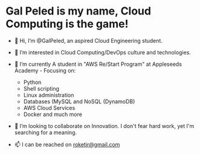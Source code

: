 # Gal Peled is my name, Cloud Computing is the game!
- 👋 Hi, I’m @GalPeled, an aspired Cloud Engineering student.
- 👀 I’m interested in Cloud Computing/DevOps culture and technologies.
- 🌱 I’m currently A student in "AWS Re/Start Program" at Appleseeds Academy - Focusing on:
  - Python
  - Shell scripting
  - Linux administration
  - Databases (MySQL and NoSQL (DynamoDB)
  - AWS Cloud Services
  - Docker and much more

- 💞️ I’m looking to collaborate on Innovation. I don't fear hard work, yet I'm searching for a meaning.
- 📫 I can be reached on roketir@gmail.com

<!---
roketir/roketir is a ✨ special ✨ repository because its `README.md` (this file) appears on your GitHub profile.
You can click the Preview link to take a look at your changes.
--->

